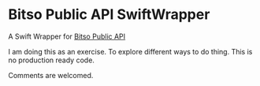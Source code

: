 # Bitso Public API SwiftWrapper
A Swift Wrapper for [Bitso Public API](https://bitso.com/api_info)

I am doing this as an exercise. To explore different ways to do thing.
This is no production ready code.

Comments are welcomed.
